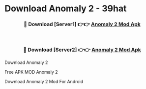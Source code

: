 # Download Anomaly 2 - 39hat



<div align="center">
<h3>🔴 Download [Server1] 👉👉 <a href="https://momento.my/?title=Anomaly_2">Anomaly 2 Mod Apk</a></h3><br>

<h3>🔴 Download [Server2] 👉👉 <a href="https://momento.my/?title=Anomaly_2">Anomaly 2 Mod Apk</a></h3>
</div>



Download Anomaly 2 

Free APK MOD Anomaly 2 

Download Anomaly 2 Mod For Android
